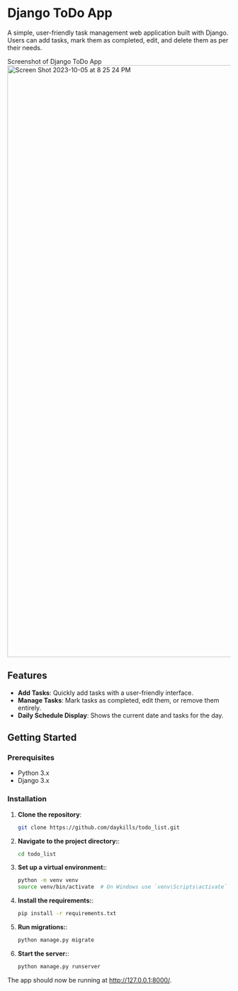 # Django ToDo App
A simple, user-friendly task management web application built with Django. Users can add tasks, mark them as completed, edit, and delete them as per their needs.

Screenshot of Django ToDo App
<img width="1337" alt="Screen Shot 2023-10-05 at 8 25 24 PM" src="https://github.com/daykills/todo_list/assets/17349823/bc46511d-e264-4a18-abd1-fb5930bc0e49">

## Features

- **Add Tasks**: Quickly add tasks with a user-friendly interface.
- **Manage Tasks**: Mark tasks as completed, edit them, or remove them entirely.
- **Daily Schedule Display**: Shows the current date and tasks for the day.

## Getting Started

### Prerequisites

- Python 3.x
- Django 3.x

### Installation

1. **Clone the repository**:
   ```bash
   git clone https://github.com/daykills/todo_list.git

2. **Navigate to the project directory:**:
   ```bash
   cd todo_list

3. **Set up a virtual environment:**:
   ```bash
   python -m venv venv
   source venv/bin/activate  # On Windows use `venv\Scripts\activate`

4. **Install the requirements:**:
   ```bash
   pip install -r requirements.txt

4. **Run migrations:**:
   ```bash
   python manage.py migrate

5. **Start the server:**:
   ```bash
   python manage.py runserver

The app should now be running at http://127.0.0.1:8000/.
